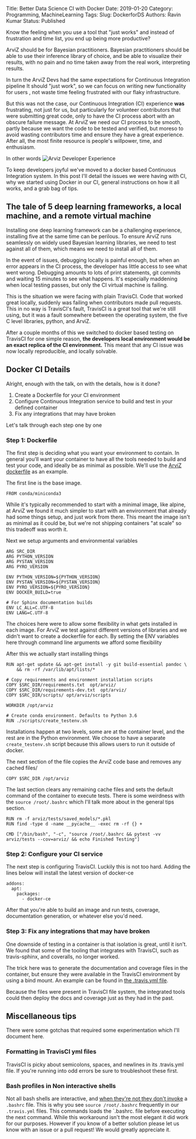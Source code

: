 Title: Better Data Science CI with Docker
Date: 2019-01-20
Category: Programming, MachineLearning
Tags: 
Slug: DockerforDS
Authors: Ravin Kumar
Status: Published


Know the feeling when you use a tool that "just works" and instead of
frustration and time list, you end up being more productive?  

ArviZ should be for Bayesian practitioners. 
Bayesian practitioners should be able to use their inference library of choice,
and be able to visualize their results, with no pain and no time taken away
from the real work, interpreting results.

In turn the ArviZ Devs had the same expectations for Continuous Integration pipeline
It should "just work", so we can focus on writing new functionality for users ,
not waste time feeling frustrated with our flaky infrastructure.

But this was not the case, our Continuous Integration (CI) experience **was**
frustrating, not just for us, but particularly for volunteer contributors
that were submitting great code, only to have the CI process abort with
an obscure failure message. At ArviZ we need our CI process to be smooth,
partly because we want the code to be tested and verified, but moreso 
to avoid wasting contributors time and ensure they have a great experience.
After all, the most finite resource is people's willpower, time, and enthusiasm.

In other words
![Arviz Developer Experience]({static}/images/DockerForDataScience/MarieKondo.png)

To keep developers joyful we've moved to a docker based
Continuous Integration system. In this post I'll 
detail the issues we were having with CI, why we started
using Docker in our CI, general instructions on how it all works,
and a grab bag of tips.


## The tale of 5 deep learning frameworks, a local machine, and a remote virtual machine
Installing one deep learning framework can be a challenging experience,
installing five at the same time can be perilous. To ensure
ArviZ runs seamlessly on widely used Bayesian learning libraries, we 
need to test against all of them, which means we need to install all of them.

In the event of issues, debugging locally is painful enough, but when
an error appears in the CI process, the developer has little access
to see what went wrong. Debugging amounts to lots of print statements, git commits
and waiting 15 minutes to see what happens. It's especially maddening
when local testing passes, but only the CI virtual machine is failing.

This is the situation we were facing with plain TravisCI. Code that worked
great locally, suddenly was failing when contributors made pull requests. This in
no way is TravisCI's fault, TravisCI is a great tool that we're still using,
but it was a fault somewhere between the operating system, the five 
C level libraries, python, and ArviZ.

After a couple months of this we switched to docker based testing on 
TravisCI for one simple reason, **the developers local environment would
be an exact replica of the CI environment.** This meant that any CI
issue was now locally reproducible, and locally solvable.

## Docker CI Details
Alright, enough with the talk, on with the details, how is it done?

1. Create a Dockerfile for your CI environment
2. Configure Continuous Integration service to build and test in your defined container
3. Fix any integrations that may have broken

Let's talk through each step one by one

### Step 1: Dockerfile
The first step is deciding what you want your environment to contain. In
general you'll want your container to have all the tools needed to build
and test your code, and ideally be as minimal as possible. We'll use the
[ArviZ dockerfile](https://github.com/arviz-devs/arviz/blob/master/scripts/Dockerfile)
as an example.

The first line is the base image.

```
FROM conda/miniconda3
```
While it's typically recommended to start with a minimal image, like
alpine, at ArviZ we found it much simpler to start with an environment
that already had some things setup, and just work from there. This meant
the image isn't as minimal as it could be, but we're not shipping containers
"at scale" so this tradeoff was worth it.  


Next we setup arguments and environmental variables
```
ARG SRC_DIR
ARG PYTHON_VERSION
ARG PYSTAN_VERSION
ARG PYRO_VERSION

ENV PYTHON_VERSION=${PYTHON_VERSION}
ENV PYSTAN_VERSION=${PYSTAN_VERSION}
ENV PYRO_VERSION=${PYRO_VERSION}
ENV DOCKER_BUILD=true

# For Sphinx documentation builds
ENV LC_ALL=C.UTF-8
ENV LANG=C.UTF-8
```
The choices here were to allow some flexibility in what gets installed
in each image. For ArviZ we test against different versions of libraries
and we didn't want to create a dockerfile for each. By setting the 
ENV variables here through command line arguments we afford some flexibility


After this we actually start installing things

```
RUN apt-get update && apt-get install -y git build-essential pandoc \
    && rm -rf /var/lib/apt/lists/*

# Copy requirements and environment installation scripts
COPY $SRC_DIR/requirements.txt  opt/arviz/
COPY $SRC_DIR/requirements-dev.txt  opt/arviz/
COPY $SRC_DIR/scripts/ opt/arviz/scripts

WORKDIR /opt/arviz

# Create conda environment. Defaults to Python 3.6
RUN ./scripts/create_testenv.sh
```
Installations happen at two levels, some are at the container level,
and the rest are in the Python environment. We choose to have a separate
`create_testenv.sh` script because this allows users to run it outside
of docker.

The next section of the file copies the ArviZ code base and
removes any cached files/

```
COPY $SRC_DIR /opt/arviz
```

The last section clears any remaining cache files and sets the default
command of the container to execute tests. There is some weirdness
with the `source /root/.bashrc` which I'll talk more about in
the general tips section.

```
RUN rm -f arviz/tests/saved_models/*.pkl
RUN find -type d -name __pycache__ -exec rm -rf {} +

CMD ["/bin/bash", "-c", "source /root/.bashrc && pytest -vv arviz/tests --cov=arviz/ && echo Finished Testing"]
```


### Step 2: Configure your CI service

The next step is configuring TravisCI. Luckily this is not too hard.
Adding the lines below will install the latest version of docker-ce


```
addons:
  apt:
    packages:
      - docker-ce
```

After that you're able to build an image and run tests, coverage,
documentation generation, or whatever else you'd need.

### Step 3: Fix any integrations that may have broken
One downside of testing in a container is that isolation is great,
until it isn't. We found that some of the tooling that integrates with
TravisCI, such as travis-sphinx, and coveralls, no longer worked.

The trick here was to generate the documentation and coverage files in
the container, but ensure they were available in the TravisCI environment
by using a bind mount. An example can be found in 
[the .travis.yml file](https://github.com/arviz-devs/arviz/blob/6d1b65e0c99bb716ee0ebcbdac8cdc9e1380a472/.travis.yml#L68-L69).


Because the files were present in TravisCI file system, the integrated tools
could then deploy the docs and coverage just as they had in the past.

## Miscellaneous tips
There were some gotchas that required some experimentation which I'll document here.

### Formatting in TravisCI yml files
TravisCI is picky about semicolons, spaces, and newlines in its .travis.yml file.
If you're running into odd errors be sure to troubleshoot these first.

### Bash profiles in Non interactive shells
Not all bash shells are interactive, and 
[when they're not they don't invoke](https://www.gnu.org/software/bash/manual/html_node/Bash-Startup-Files.html)
a `.bashrc` file. This is why you see `source /root/.bashrc` frequently 
in our `.travis.yml` files. This commands loads the `.bashrc. file  before
executing the next command.
While this workaround isn't the most elegant
it did work for our purposes. However if you know of a better solution
please let us know with an issue or a pull request! We would greatly appreciate it.

